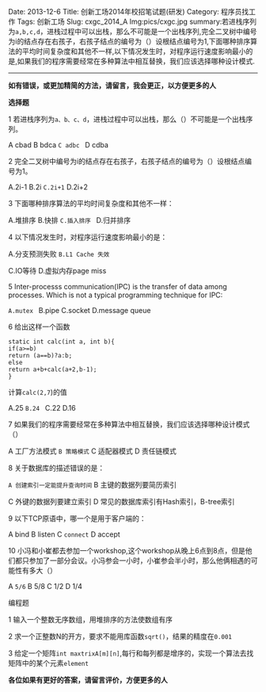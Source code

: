 Date: 2013-12-6
Title: 创新工场2014年校招笔试题(研发)
Category: 程序员找工作
Tags: 创新工场
Slug: cxgc_2014_A
Img:pics/cxgc.jpg
summary:若进栈序列为`a,b,c,d`，进栈过程中可以出栈，那么不可能是一个出栈序列,完全二叉树中编号为i的结点存在右孩子，右孩子结点的编号为（）设根结点编号为1,下面哪种排序算法的平均时间复杂度和其他不一样,以下情况发生时，对程序运行速度影响最小的是,如果我们的程序需要经常在多种算法中相互替换，我们应该选择哪种设计模式.

----------
**如有错误，或更加精简的方法，请留言，我会更正，以方便更多的人**

**选择题**

1 若进栈序列为`a、b、c、d`，进栈过程中可以出栈，那么（）不可能是一个出栈序列。

   A cbad     B bdca     `C adbc `   D cdba

2 完全二叉树中编号为i的结点存在右孩子，右孩子结点的编号为（）设根结点编号为1。

   A.2i-1      B.2i      `C.2i+1`     D.2i+2

3 下面哪种排序算法的平均时间复杂度和其他不一样：

   A.堆排序    B.快排     `C.插入排序 `   D.归并排序

4 以下情况发生时，对程序运行速度影响最小的是：

   A.分支预测失败    `B.L1 Cache 失效  ` 

   C.IO等待          D.虚拟内存page miss

5 Inter-processs communication(IPC) is the transfer of data among processes. 
Which is not a typical programming technique for IPC:

  `A.mutex `    B.pipe     C.socket     D.message queue

6 给出这样一个函数

    static int calc(int a, int b){
    if(a>=b)
    return (a==b)?a:b;
    else
    return a+b+calc(a+2,b-1);
    }
计算`calc(2,7`)的值

   A.25    `B.24 `   C.22    D.16

7 如果我们的程序需要经常在多种算法中相互替换，我们应该选择哪种设计模式（）

   A 工厂方法模式     `B 策略模式`     C 适配器模式    D 责任链模式

8 关于数据库的描述错误的是：

   `A 创建索引一定能提升查询时间` 	B 主键的数据列要简历索引

   C 外键的数据列要建立索引        D 常见的数据库索引有Hash索引，B-tree索引

9 以下TCP原语中，哪一个是用于客户端的：

   A bind  B listen C `connect`  D accept

10 小冯和小崔都去参加一个workshop,这个workshop从晚上6点到8点，但是他们都只参加了一部分会议。小冯参会一小时，小崔参会半小时，那么他俩相遇的可能性有多大（）

  A	`5/6`   B	5/8   C	1/2   D	1/4

编程题

1 输入一个整数无序数组，用堆排序的方法使数组有序

2 求一个正整数N的开方，要求不能用库函数`sqrt()`，结果的精度在`0.001`

3 给定一个矩阵`int maxtrixA[m][n]`,每行和每列都是增序的，实现一个算法去找矩阵中的某个元素`element`

**各位如果有更好的答案，请留言评价，方便更多的人**